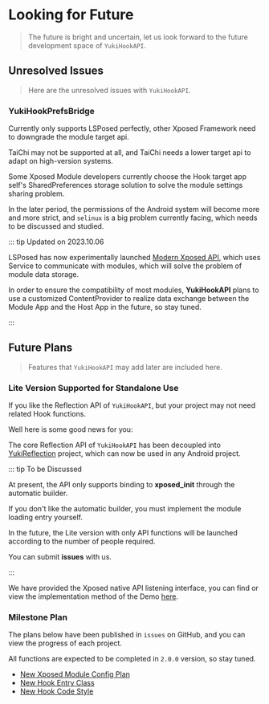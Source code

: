 # Looking for Future

> The future is bright and uncertain, let us look forward to the future development space of `YukiHookAPI`.

## Unresolved Issues

> Here are the unresolved issues with `YukiHookAPI`.

### YukiHookPrefsBridge

Currently only supports LSPosed perfectly, other Xposed Framework need to downgrade the module target api.

TaiChi may not be supported at all, and TaiChi needs a lower target api to adapt on high-version systems.

Some Xposed Module developers currently choose the Hook target app self's SharedPreferences storage solution to solve the module settings sharing problem.

In the later period, the permissions of the Android system will become more and more strict, and `selinux` is a big problem currently facing, which needs to be discussed and studied.

::: tip Updated on 2023.10.06

LSPosed has now experimentally launched [Modern Xposed API](https://github.com/libxposed), which uses Service to communicate with modules, which will solve the problem of module data storage.

In order to ensure the compatibility of most modules, **YukiHookAPI** plans to use a customized ContentProvider to realize data exchange between the Module App and the Host App in the future, so stay tuned.

:::

## Future Plans

> Features that `YukiHookAPI` may add later are included here.

### Lite Version Supported for Standalone Use

If you like the Reflection API of `YukiHookAPI`, but your project may not need related Hook functions.

Well here is some good news for you:

The core Reflection API of `YukiHookAPI` has been decoupled into [YukiReflection](https://github.com/fankes/YukiReflection) project, which can now be used in any Android project.

::: tip To be Discussed

At present, the API only supports binding to **xposed_init** through the automatic builder.

If you don't like the automatic builder, you must implement the module loading entry yourself.

In the future, the Lite version with only API functions will be launched according to the number of people required.

You can submit **issues** with us.

:::

We have provided the Xposed native API listening interface, you can find or view the implementation method of the Demo [here](../config/xposed-using#native-xposed-api-events).

### Milestone Plan

The plans below have been published in `issues` on GitHub, and you can view the progress of each project.

All functions are expected to be completed in `2.0.0` version, so stay tuned.

- [New Xposed Module Config Plan](https://github.com/fankes/YukiHookAPI/issues/49)
- [New Hook Entry Class](https://github.com/fankes/YukiHookAPI/issues/48)
- [New Hook Code Style](https://github.com/fankes/YukiHookAPI/issues/33)
